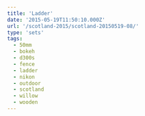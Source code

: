 ```yaml
---
title: 'Ladder'
date: '2015-05-19T11:50:10.000Z'
url: '/scotland-2015/scotland-20150519-08/'
type: 'sets'
tags:
  - 50mm
  - bokeh
  - d300s
  - fence
  - ladder
  - nikon
  - outdoor
  - scotland
  - willow
  - wooden
---
```

